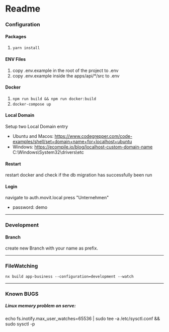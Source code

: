 # Readme

### Configuration

#### Packages

1. `yarn install`

#### ENV Files

1. copy .env.example in the root of the project to .env
2. copy .env.example inside the apps/api/\*/src to .env

#### Docker

1. `npm run build && npm run docker:build`
2. `docker-compose up`

#### Local Domain

Setup two Local Domain entry

* Ubuntu and Macos:
  https://www.codegrepper.com/code-examples/shell/set+domain+name+for+localhost+ubuntu
* Windows:
  https://ecompile.io/blog/localhost-custom-domain-name 
  C:\Windows\System32\drivers\etc

#### Restart
restart docker and check if the db migration has successfully been run

#### Login

navigate to auth.movit.local
press "Unternehmen"

- password: demo

---

### Development

#### Branch

create new Branch with your name as prefix.

---

### FileWatching

`nx build app-business --configuration=development --watch`

---

### Known BUGS

##### Linux memory problem on serve:

echo fs.inotify.max_user_watches=65536 | sudo tee -a /etc/sysctl.conf && sudo sysctl -p
